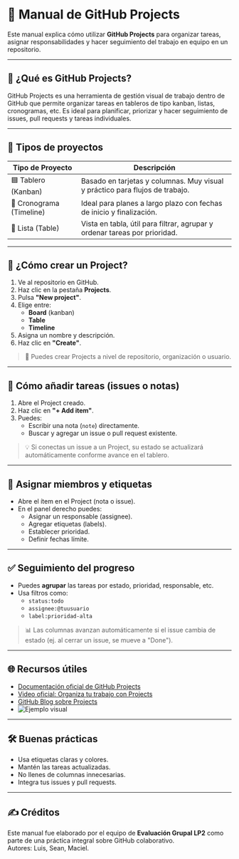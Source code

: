 # 🧩 Manual de GitHub Projects

Este manual explica cómo utilizar **GitHub Projects** para organizar tareas, asignar responsabilidades y hacer seguimiento del trabajo en equipo en un repositorio.

---

## 📌 ¿Qué es GitHub Projects?

GitHub Projects es una herramienta de gestión visual de trabajo dentro de GitHub que permite organizar tareas en tableros de tipo kanban, listas, cronogramas, etc. Es ideal para planificar, priorizar y hacer seguimiento de issues, pull requests y tareas individuales.

---

## 🧱 Tipos de proyectos

| Tipo de Proyecto | Descripción |
|------------------|-------------|
| 🟦 Tablero (Kanban) | Basado en tarjetas y columnas. Muy visual y práctico para flujos de trabajo. |
| 📅 Cronograma (Timeline) | Ideal para planes a largo plazo con fechas de inicio y finalización. |
| 📃 Lista (Table) | Vista en tabla, útil para filtrar, agrupar y ordenar tareas por prioridad. |

---

## 🚀 ¿Cómo crear un Project?

1. Ve al repositorio en GitHub.
2. Haz clic en la pestaña **Projects**.
3. Pulsa **"New project"**.
4. Elige entre:
   - **Board** (kanban)
   - **Table**
   - **Timeline**
5. Asigna un nombre y descripción.
6. Haz clic en **"Create"**.

> 🧠 Puedes crear Projects a nivel de repositorio, organización o usuario.

---

## 📝 Cómo añadir tareas (issues o notas)

1. Abre el Project creado.
2. Haz clic en **"+ Add item"**.
3. Puedes:
   - Escribir una nota (`note`) directamente.
   - Buscar y agregar un issue o pull request existente.

> 💡 Si conectas un issue a un Project, su estado se actualizará automáticamente conforme avance en el tablero.

---

## 👥 Asignar miembros y etiquetas

- Abre el ítem en el Project (nota o issue).
- En el panel derecho puedes:
   - Asignar un responsable (assignee).
   - Agregar etiquetas (labels).
   - Establecer prioridad.
   - Definir fechas límite.

---

## ✅ Seguimiento del progreso

- Puedes **agrupar** las tareas por estado, prioridad, responsable, etc.
- Usa filtros como:
  - `status:todo`
  - `assignee:@tuusuario`
  - `label:prioridad-alta`

> 📊 Las columnas avanzan automáticamente si el issue cambia de estado (ej. al cerrar un issue, se mueve a "Done").

---

## 🌐 Recursos útiles

- [Documentación oficial de GitHub Projects](https://docs.github.com/en/issues/planning-and-tracking-with-projects)
- [Video oficial: Organiza tu trabajo con Projects](https://www.youtube.com/watch?v=d4V1QvzGkWw)
- [GitHub Blog sobre Projects](https://github.blog/2022-06-22-the-new-github-projects/)
- ![Ejemplo visual](https://docs.github.com/assets/images/help/projects/projects-board.png)

---

## 🛠️ Buenas prácticas

- Usa etiquetas claras y colores.
- Mantén las tareas actualizadas.
- No llenes de columnas innecesarias.
- Integra tus issues y pull requests.

---

## ✍️ Créditos

Este manual fue elaborado por el equipo de **Evaluación Grupal LP2** como parte de una práctica integral sobre GitHub colaborativo.  
Autores: Luis, Sean, Maciel.
